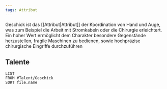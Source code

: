 ```yaml
---
tags: Attribut
---
```

Geschick ist das [[Attribut|Attribut]] der Koordination von Hand und Auge, was zum Beispiel die Arbeit mit Stromkabeln oder die Chirurgie erleichtert. Ein hoher Wert ermöglicht dem Charakter besondere Gegenstände herzustellen, fragile Maschinen zu bedienen, sowie hochpräzise chirurgische Eingriffe durchzuführen

## Talente
```dataview
LIST
FROM #Talent/Geschick
SORT file.name
```